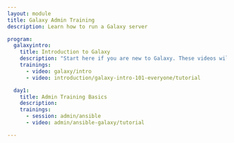 ```yaml
---
layout: module
title: Galaxy Admin Training
description: Learn how to run a Galaxy server

program:
  galaxyintro:
    title: Introduction to Galaxy
    description: "Start here if you are new to Galaxy. These videos will introduce you to the Galaxy platform, and walk you through your first analyses"
    trainings:
      - video: galaxy/intro
      - video: introduction/galaxy-intro-101-everyone/tutorial

  day1:
    title: Admin Training Basics
    description:
    trainings:
      - session: admin/ansible
      - video: admin/ansible-galaxy/tutorial

---
```


